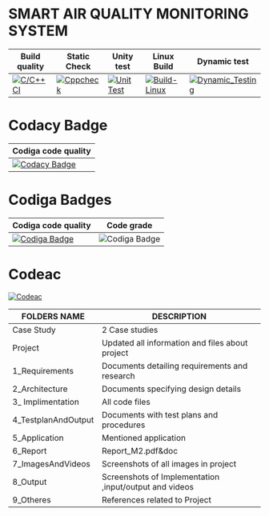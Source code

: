 # SMART AIR QUALITY MONITORING SYSTEM

| Build quality | Static Check | Unity test | Linux Build | Dynamic test |
| ------------- | ------------ |  ---------- | ----------- | ----------- |
| [![C/C++ CI](https://github.com/Harshitha199928/M2-Embsys/actions/workflows/Build%20quality.yml/badge.svg)](https://github.com/Harshitha199928/M2-Embsys/actions/workflows/Build%20quality.yml) |   [![Cppcheck](https://github.com/Harshitha199928/M2-Embsys/actions/workflows/c-cpp.yml/badge.svg)](https://github.com/Harshitha199928/M2-Embsys/actions/workflows/c-cpp.yml) | [![Unit Test](https://github.com/Harshitha199928/M2-Embsys/actions/workflows/Unity.yml/badge.svg)](https://github.com/Harshitha199928/M2-Embsys/actions/workflows/Unity.yml) |  [![Build-Linux](https://github.com/Harshitha199928/M2-Embsys/actions/workflows/Linux.yml/badge.svg)](https://github.com/Harshitha199928/M2-Embsys/actions/workflows/Linux.yml) |  [![Dynamic_Testing](https://github.com/Harshitha199928/M2-Embsys/actions/workflows/Dynamic_Testing.yml/badge.svg)](https://github.com/Harshitha199928/M2-Embsys/actions/workflows/Dynamic_Testing.yml) |

 # Codacy Badge
 | Codiga code quality | 
 | ----------------- |
 | [![Codacy Badge](https://app.codacy.com/project/badge/Grade/3b5d7122283246949f4525c1b70d5971)](https://www.codacy.com/gh/Harshitha199928/M2-Embsys/dashboard?utm_source=github.com&amp;utm_medium=referral&amp;utm_content=Harshitha199928/M2-Embsys&amp;utm_campaign=Badge_Grade) |
 
 # Codiga Badges
 | Codiga code quality | Code grade |
 | ----------------- | ------- |
 | [![Codiga Badge](https://api.codiga.io/project/31668/score/svg)](https://app.codiga.io/public/project/31669/M1_MutifeatureApplication_App/dashboard) |  ![Codiga Badge](https://api.codiga.io/project/31668/status/svg) |
 
 # Codeac
 [![Codeac](https://static.codeac.io/badges/2-461462074.svg "Codeac")](https://app.codeac.io/github/Harshitha199928/M2-Embsys)
 

 
 | FOLDERS NAME	| DESCRIPTION |
 | ------ | ----------- |
 | Case Study | 2 Case studies |
 | Project  | Updated all information and files about project  |
 | 1_Requirements	| Documents detailing requirements and research |
 | 2_Architecture	| Documents specifying design details |
 | 3_ Implimentation	| All code files |
 | 4_TestplanAndOutput	| Documents with test plans and procedures |
 | 5_Application	| Mentioned application |
 | 6_Report | Report_M2.pdf&doc |
 | 7_ImagesAndVideos | Screenshots of all images in project |
 | 8_Output | Screenshots of Implementation ,input/output and videos |
 | 9_Otheres	| References related to Project |
